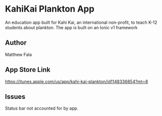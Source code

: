 KahiKai Plankton App
====================

An education app built for Kahi Kai, an international non-profit, to teach K-12 students about plankton. The app is built on an Ionic v1 framework

## Author

Matthew Fala

## App Store Link
https://itunes.apple.com/us/app/kahi-kai-plankton/id1148336854?mt=8

## Issues

Status bar not accounted for by app.

